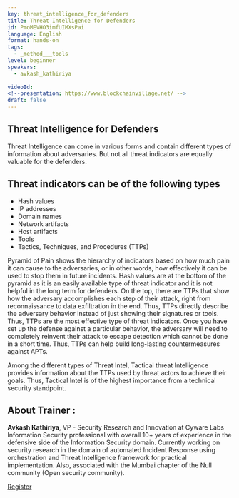 ```yaml
---
key: threat_intelligence_for_defenders
title: Threat Intelligence for Defenders
id: PmoMEVHO3imfUIMXsPai
language: English
format: hands-on
tags:
  - _method___tools
level: beginner
speakers:
  - avkash_kathiriya
  
videoId: 
<!--presentation: https://www.blockchainvillage.net/ -->
draft: false
---
```

<h2>Threat Intelligence for Defenders</h2>

Threat Intelligence can come in various forms and contain different types of information about adversaries. But not all threat indicators are equally valuable for the defenders.


<h2>Threat indicators can be of the following types</h2>
<ul>
<li>Hash values </li>
<li>IP addresses </li>
<li>Domain names </li>
<li>Network artifacts </li>
<li>Host artifacts </li>
<li>Tools </li>
<li>Tactics, Techniques, and Procedures (TTPs) </li>
</ul>

Pyramid of Pain shows the hierarchy of indicators based on how much pain it can cause to the adversaries, or in other words, how effectively it can be used to stop them in future incidents. Hash values are at the bottom of the pyramid as it is an easily available type of threat indicator and it is not helpful in the long term for defenders. On the top, there are TTPs that show how the adversary accomplishes each step of their attack, right from reconnaissance to data exfiltration in the end. Thus, TTPs directly describe the adversary behavior instead of just showing their signatures or tools. Thus, TTPs are the most effective type of threat indicators. Once you have set up the defense against a particular behavior, the adversary will need to completely reinvent their attack to escape detection which cannot be done in a short time. Thus, TTPs can help build long-lasting countermeasures against APTs.

Among the different types of Threat Intel, Tactical threat Intelligence provides information about the TTPs used by threat actors to achieve their goals. Thus, Tactical Intel is of the highest importance from a technical security standpoint.


<h2>About Trainer :</h2>

<b>Avkash Kathiriya</b>, VP - Security Research and Innovation at Cyware Labs Information Security professional with overall 10+ years of experience in the defensive side of the Information Security domain. Currently working on security research in the domain of automated Incident Response using orchestration and Threat Intelligence framework for practical implementation. Also, associated with the Mumbai chapter of the Null community (Open security community).

<a align="center" class="btn primary" target="_blank" rel="noopener" href="https://docs.google.com/forms/d/1kGabIi7H4Kfg7fmMIeu1ZYZflU0EYG38G-JurvNo42E/">Register</a>